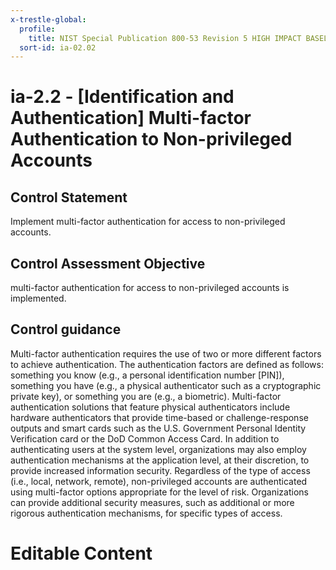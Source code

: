 ```yaml
---
x-trestle-global:
  profile:
    title: NIST Special Publication 800-53 Revision 5 HIGH IMPACT BASELINE
  sort-id: ia-02.02
---
```


# ia-2.2 - \[Identification and Authentication\] Multi-factor Authentication to Non-privileged Accounts

## Control Statement

Implement multi-factor authentication for access to non-privileged accounts.

## Control Assessment Objective

multi-factor authentication for access to non-privileged accounts is implemented.

## Control guidance

Multi-factor authentication requires the use of two or more different factors to achieve authentication. The authentication factors are defined as follows: something you know (e.g., a personal identification number [PIN]), something you have (e.g., a physical authenticator such as a cryptographic private key), or something you are (e.g., a biometric). Multi-factor authentication solutions that feature physical authenticators include hardware authenticators that provide time-based or challenge-response outputs and smart cards such as the U.S. Government Personal Identity Verification card or the DoD Common Access Card. In addition to authenticating users at the system level, organizations may also employ authentication mechanisms at the application level, at their discretion, to provide increased information security. Regardless of the type of access (i.e., local, network, remote), non-privileged accounts are authenticated using multi-factor options appropriate for the level of risk. Organizations can provide additional security measures, such as additional or more rigorous authentication mechanisms, for specific types of access.

# Editable Content

<!-- Make additions and edits below -->
<!-- The above represents the contents of the control as received by the profile, prior to additions. -->
<!-- If the profile makes additions to the control, they will appear below. -->
<!-- The above markdown may not be edited but you may edit the content below, and/or introduce new additions to be made by the profile. -->
<!-- If there is a yaml header at the top, parameter values may be edited. Use --set-parameters to incorporate the changes during assembly. -->
<!-- The content here will then replace what is in the profile for this control, after running profile-assemble. -->
<!-- The current profile has no added parts for this control, but you may add new ones here. -->
<!-- Each addition must have a heading either of the form ## Control my_addition_name -->
<!-- or ## Part a. (where the a. refers to one of the control statement labels.) -->
<!-- "## Control" parts are new parts added after the statement part. -->
<!-- "## Part" parts are new parts added into the top-level statement part with that label. -->
<!-- Subparts may be added with nested hash levels of the form ### My Subpart Name -->
<!-- underneath the parent ## Control or ## Part being added -->
<!-- See https://ibm.github.io/compliance-trestle/tutorials/ssp_profile_catalog_authoring/ssp_profile_catalog_authoring for guidance. -->
